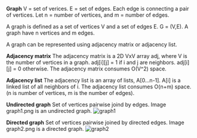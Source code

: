 **Graph**
V = set of verices.
E = set of edges. 
Each edge is connecting a pair of vertices.
Let n = number of vertices, and m = number of edges.

A graph is defined as a set of vertices V and a set of edges E. G = (V,E). A graph have n vertices and m edges.

A graph can be represented using adjacency matrix or adjacency list. 

**Adjacency matrix**
The adjacency matrix is a 2D VxV array adj, where V is the number of vertices in a graph.
adj[i][j] = 1 if i and j are neighbors. adj[i][j] = 0 otherwise.
The adjacency matrix consumes O(V^2) space.

**Adjacency list**
The adjacency list is an array of lists, A[0...n-1].
A[i] is a linked list of all neighbors of i.
The adjacency list consumes O(n+m) space. (n is number of vertices, m is the number of edges).

**Undirected graph**
Set of vertices pairwise joind by edges. Image graph1.png is an undirected graph.
![graph1](/graph1.png)

**Directed graph**
Set of vertices pairwise joined by directed edges.
Image graph2.png is a directed graph.
![graph2](/graph2.png)